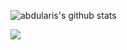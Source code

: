 ![abdularis's github stats](https://github-readme-stats.vercel.app/api?username=abdularis&show_icons=true&theme=tokyonight)

[![](https://github-readme-stats.vercel.app/api/pin/?username=abdularis&repo=libwebrtc-android)](https://github.com/abdularis/libwebrtc-android)
